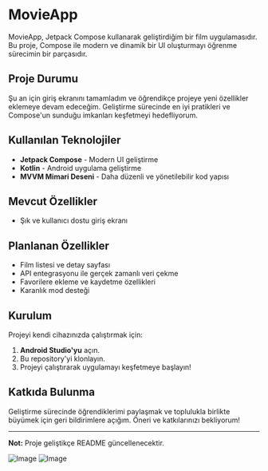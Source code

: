 # MovieApp

MovieApp, Jetpack Compose kullanarak geliştirdiğim bir film uygulamasıdır. Bu proje, Compose ile modern ve dinamik bir UI oluşturmayı öğrenme sürecimin bir parçasıdır.

## Proje Durumu
Şu an için giriş ekranını tamamladım ve öğrendikçe projeye yeni özellikler eklemeye devam edeceğim. Geliştirme sürecinde en iyi pratikleri ve Compose'un sunduğu imkanları keşfetmeyi hedefliyorum.

## Kullanılan Teknolojiler
- **Jetpack Compose** - Modern UI geliştirme
- **Kotlin** - Android uygulama geliştirme
- **MVVM Mimari Deseni** - Daha düzenli ve yönetilebilir kod yapısı

## Mevcut Özellikler
- Şık ve kullanıcı dostu giriş ekranı

## Planlanan Özellikler
- Film listesi ve detay sayfası
- API entegrasyonu ile gerçek zamanlı veri çekme
- Favorilere ekleme ve kaydetme özellikleri
- Karanlık mod desteği

## Kurulum
Projeyi kendi cihazınızda çalıştırmak için:
1. **Android Studio'yu** açın.
2. Bu repository'yi klonlayın.
3. Projeyi çalıştırarak uygulamayı keşfetmeye başlayın!

## Katkıda Bulunma
Geliştirme sürecinde öğrendiklerimi paylaşmak ve toplulukla birlikte büyümek için geri bildirimlere açığım. Öneri ve katkılarınızı bekliyorum!

---
**Not:** Proje geliştikçe README güncellenecektir.



![Image](https://github.com/user-attachments/assets/5506ff31-c559-4903-b1c3-6bfffbb801d4)
![Image](https://github.com/user-attachments/assets/1af90dfb-43db-4bee-b939-7e987a58b60a)
